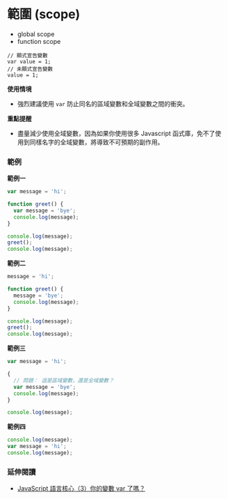 # 範圍 (scope)

* global scope
* function scope

```
// 顯式宣告變數
var value = 1;
// 未顯式宣告變數
value = 1;
```

**使用情境**

* 強烈建議使用 `var` 防止同名的區域變數和全域變數之間的衝突。

**重點提醒**

* 盡量減少使用全域變數，因為如果你使用很多 Javascript 函式庫，免不了使用到同樣名字的全域變數，將導致不可預期的副作用。

### 範例

**範例一**

```js
var message = 'hi';

function greet() {
  var message = 'bye';
  console.log(message);
}

console.log(message);
greet();
console.log(message);
```
<!-- hi, bye, hi -->

**範例二**

```js
message = 'hi';

function greet() {
  message = 'bye';
  console.log(message);
}

console.log(message);
greet();
console.log(message);
```
<!-- hi, bye, bye -->

**範例三**

```js
var message = 'hi';

{
  // 問題： 這是區域變數，還是全域變數？
  var message = 'bye';
  console.log(message);
}

console.log(message);
```
<!-- bye, bye -->

**範例四**

```js
console.log(message);
var message = 'hi';
console.log(message);
```

<!-- undefined, hi -->

<!-- 
只有包在 function 裡面，並且有用 var 來宣告的才算是區域變數。
-->

### 延伸閱讀

* [JavaScript 語言核心（3）你的變數 var 了嗎？](http://www.codedata.com.tw/javascript/essential-javascript-variable/)

